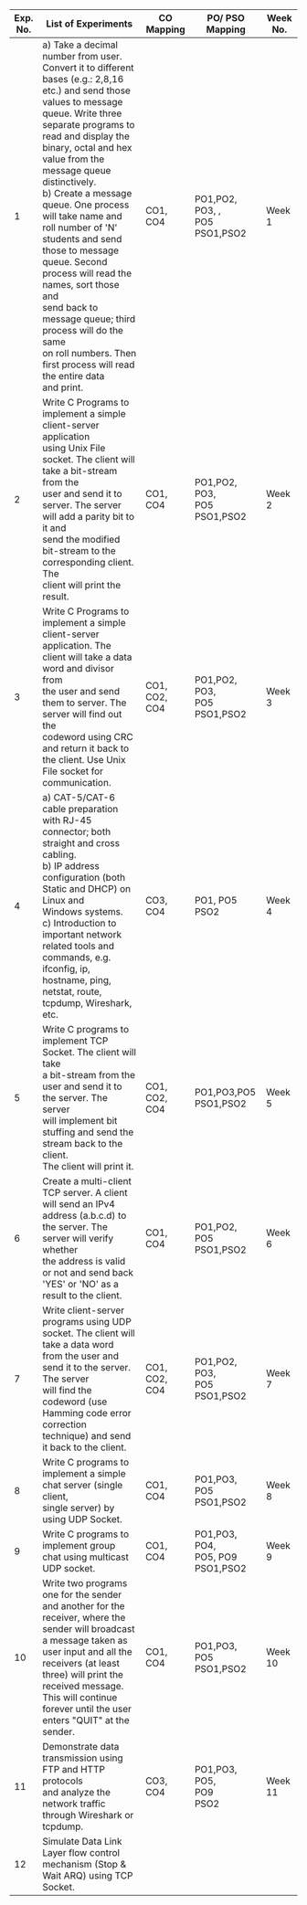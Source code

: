 | Exp.<br>No. | List of Experiments                                                                                                                                                                                                                                                                                                                                                                                                                                                                                                                                                                               | CO<br>Mapping    | PO/ PSO<br>Mapping                     | Week<br>No. |
| ----------- | ------------------------------------------------------------------------------------------------------------------------------------------------------------------------------------------------------------------------------------------------------------------------------------------------------------------------------------------------------------------------------------------------------------------------------------------------------------------------------------------------------------------------------------------------------------------------------------------------- | ---------------- | -------------------------------------- | ----------- |
| 1           | a) Take a decimal number from user. Convert it to different<br>bases (e.g.: 2,8,16 etc.) and send those values to message<br>queue. Write three separate programs to read and display the<br>binary, octal and hex value from the message queue<br>distinctively.<br>b) Create a message queue. One process will take name and<br>roll number of 'N' students and send those to message<br>queue. Second process will read the names, sort those and<br>send back to message queue; third process will do the same<br>on roll numbers. Then first process will read the entire data<br>and print. | CO1, CO4         | PO1,PO2, PO3, ,<br>PO5<br>PSO1,PSO2    | Week 1      |
| 2           | Write C Programs to implement a simple client-server application<br>using Unix File socket. The client will take a bit-stream from the<br>user and send it to server. The server will add a parity bit to it and<br>send the modified bit-stream to the corresponding client. The<br>client will print the result.                                                                                                                                                                                                                                                                                | CO1, CO4         | PO1,PO2, PO3,<br>PO5<br>PSO1,PSO2      | Week 2      |
| 3           | Write C Programs to implement a simple client-server<br>application. The client will take a data word and divisor from<br>the user and send them to server. The server will find out the<br>codeword using CRC and return it back to the client. Use Unix<br>File socket for communication.                                                                                                                                                                                                                                                                                                       | CO1, CO2,<br>CO4 | PO1,PO2, PO3,<br>PO5<br>PSO1,PSO2      | Week 3      |
| 4           | a) CAT-5/CAT-6 cable preparation with RJ-45 connector; both<br>straight and cross cabling.<br>b) IP address configuration (both Static and DHCP) on Linux and<br>Windows systems.<br>c) Introduction to important network related tools and<br>commands, e.g. ifconfig, ip, hostname, ping, netstat, route,<br>tcpdump, Wireshark, etc.                                                                                                                                                                                                                                                           | CO3, CO4         | PO1, PO5<br>PSO2                       | Week 4      |
| 5           | Write C programs to implement TCP Socket. The client will take<br>a bit-stream from the user and send it to the server. The server<br>will implement bit stuffing and send the stream back to the client.<br>The client will print it.                                                                                                                                                                                                                                                                                                                                                            | CO1, CO2,<br>CO4 | PO1,PO3,PO5<br>PSO1,PSO2               | Week 5      |
| 6           | Create a multi-client TCP server. A client will send an IPv4<br>address (a.b.c.d) to the server. The server will verify whether<br>the address is valid or not and send back 'YES' or 'NO' as a<br>result to the client.                                                                                                                                                                                                                                                                                                                                                                          | CO1, CO4         | PO1,PO2, PO5<br>PSO1,PSO2              | Week 6      |
| 7           | Write client-server programs using UDP socket. The client will<br>take a data word from the user and send it to the server. The server<br>will find the codeword (use Hamming code error correction<br>technique) and send it back to the client.                                                                                                                                                                                                                                                                                                                                                 | CO1, CO2,<br>CO4 | PO1,PO2, PO3,<br>PO5<br>PSO1,PSO2      | Week 7      |
| 8           | Write C programs to implement a simple chat server (single client,<br>single server) by using UDP Socket.                                                                                                                                                                                                                                                                                                                                                                                                                                                                                         | CO1, CO4         | PO1,PO3, PO5<br>PSO1,PSO2              | Week 8      |
| 9           | Write C programs to implement group chat using multicast<br>UDP socket.                                                                                                                                                                                                                                                                                                                                                                                                                                                                                                                           | CO1, CO4         | PO1,PO3, PO4,<br>PO5, PO9<br>PSO1,PSO2 | Week 9      |
| 10          | Write two programs one for the sender and another for the<br>receiver, where the sender will broadcast a message taken as<br>user input and all the receivers (at least three) will print the<br>received message. This will continue forever until the user<br>enters "QUIT" at the sender.                                                                                                                                                                                                                                                                                                      | CO1, CO4         | PO1,PO3, PO5<br>PSO1,PSO2              | Week 10     |
| 11          | Demonstrate data transmission using FTP and HTTP protocols<br>and analyze the network traffic through Wireshark or<br>tcpdump.                                                                                                                                                                                                                                                                                                                                                                                                                                                                    | CO3, CO4         | PO1,PO3, PO5,<br>PO9<br>PSO2           | Week 11     |
| 12          | Simulate Data Link Layer flow control mechanism (Stop &<br>Wait ARQ) using TCP Socket.    
